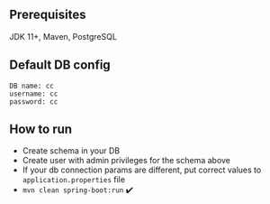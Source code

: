 ## Prerequisites
JDK 11+, Maven, PostgreSQL
## Default DB config
```   
DB name: cc
username: cc
password: cc
```
## How to run
- Create schema in your DB 
- Create user with admin privileges for the schema above  
- If your db connection params are different, put correct values to `application.properties` file
- `mvn clean spring-boot:run` :heavy_check_mark: 

